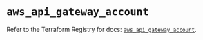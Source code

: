 # `aws_api_gateway_account`

Refer to the Terraform Registry for docs: [`aws_api_gateway_account`](https://registry.terraform.io/providers/hashicorp/aws/5.74.0/docs/resources/api_gateway_account).
